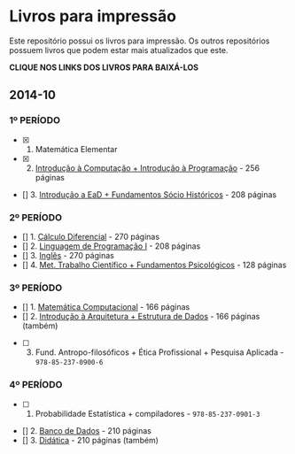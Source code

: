 Livros para impressão
=====================

Este repositório possui os livros para impressão. Os outros
repositórios possuem livros que podem estar mais atualizados
que este.

**CLIQUE NOS LINKS DOS LIVROS PARA BAIXÁ-LOS**

## 2014-10

### 1º PERÍODO
- [x] 1. Matemática Elementar
- [x] 2. [Introdução à Computação + Introdução à Programação](https://github.com/edusantana/computacao-livros-impressao/releases/download/2014-10.2/computacao-periodo1-volume1-2014-10.pdf) - 256 páginas
- [] 3. [Introdução a EaD + Fundamentos Sócio Históricos](https://github.com/edusantana/computacao-livros-impressao/releases/download/2014-10.7/computacao-periodo1-volume2-2014-10.pdf) - 208 páginas

### 2º PERÍODO
- [] 1. [Cálculo Diferencial](https://github.com/edusantana/calculo-diferencial-e-integral-livro/releases/download/v1.2.1/calculo-diferencial-e-integral-livro-v1.2.1.pdf) - 270 páginas
- [] 2. [Linguagem de Programação I](https://github.com/edusantana/linguagem-de-programacao-i-livro/releases/download/v1.0.1/linguagem-de-programacao-i-livro-v1.0.1.pdf) -  208 páginas
- [] 3. [Inglês](https://github.com/edusantana/computacao-livros-impressao/releases/download/2014-10.2/computacao-periodo2-ingles-2014-10.pdf) - 270 páginas
- [] 4. [Met. Trabalho Científico + Fundamentos Psicológicos](https://github.com/edusantana/computacao-livros-impressao/releases/download/2014-10.8/computacao-periodo2-volume1-2014-10.pdf) - 128 páginas

### 3º PERÍODO
- [] 1. [Matemática Computacional](https://github.com/edusantana/matematica-computacional-livro/releases/download/v1.0.1/matematica-computacional-livro-v1.0.1.pdf) - 166 páginas
- [] 2. [Introdução à Arquitetura + Estrutura de Dados](https://github.com/edusantana/computacao-livros-impressao/releases/download/2014-10.9/computacao-periodo3-volume1-2014-10.pdf) - 166 páginas (também)
- [ ] 3. Fund. Antropo-filosóficos + Ética Profissional  + Pesquisa  Aplicada - `978-85-237-0900-6`

### 4º PERÍODO
- [ ] 1. Probabilidade Estatística + compiladores - `978-85-237-0901-3`
- [] 2. [Banco de Dados](https://github.com/edusantana/computacao-livros-impressao/releases/download/2014-10.2/computacao-periodo4-banco-de-dados-2014-10.pdf) - 210 páginas
- [] 3. [Didática](https://www.dropbox.com/s/pkfxxd8xlbfhpyy/didatica-ufrpe-vol1-4.pdf?dl=0) - 210 páginas (também)
